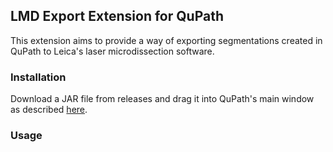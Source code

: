 ## LMD Export Extension for QuPath
This extension aims to provide a way of exporting segmentations 
created in QuPath to Leica's laser microdissection software.

### Installation
Download a JAR file from releases and drag it into QuPath's main 
window as described [here](https://qupath.readthedocs.io/en/0.4/docs/intro/extensions.html#installing-extensions). 

### Usage
